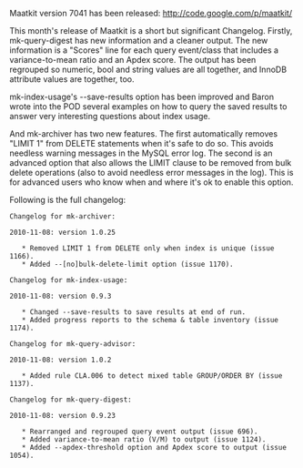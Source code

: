 Maatkit version 7041 has been released: http://code.google.com/p/maatkit/

This month's release of Maatkit is a short but significant Changelog.  Firstly, mk-query-digest has new information and a cleaner output.  The new information is a "Scores" line for each query event/class that includes a variance-to-mean ratio and an Apdex score.  The output has been regrouped so numeric, bool and string values are all together, and InnoDB attribute values are together, too.

mk-index-usage's --save-results option has been improved and Baron wrote into the POD several examples on how to query the saved results to answer very interesting questions about index usage.

And mk-archiver has two new features.  The first automatically removes "LIMIT 1" from DELETE statements when it's safe to do so.  This avoids needless warning messages in the MySQL error log.  The second is an advanced option that also allows the LIMIT clause to be removed from bulk delete operations (also to avoid needless error messages in the log).  This is for advanced users who know when and where it's ok to enable this option.

Following is the full changelog:
```
Changelog for mk-archiver:

2010-11-08: version 1.0.25

   * Removed LIMIT 1 from DELETE only when index is unique (issue 1166).
   * Added --[no]bulk-delete-limit option (issue 1170).

Changelog for mk-index-usage:

2010-11-08: version 0.9.3

   * Changed --save-results to save results at end of run.
   * Added progress reports to the schema & table inventory (issue 1174).

Changelog for mk-query-advisor:

2010-11-08: version 1.0.2

   * Added rule CLA.006 to detect mixed table GROUP/ORDER BY (issue 1137).

Changelog for mk-query-digest:

2010-11-08: version 0.9.23

   * Rearranged and regrouped query event output (issue 696).
   * Added variance-to-mean ratio (V/M) to output (issue 1124).
   * Added --apdex-threshold option and Apdex score to output (issue 1054).
```